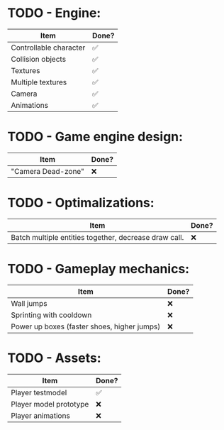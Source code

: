 # TODO - Engine:

<!--
Done : ✅
To do: ❌
 -->

| Item                   | Done? |
| ---------------------- | ----- |
| Controllable character | ✅    |
| Collision objects      | ✅    |
| Textures               | ✅    |
| Multiple textures      | ✅    |
| Camera                 | ✅    |
| Animations             | ✅    |

# TODO - Game engine design:

| Item               | Done? |
| ------------------ | ----- |
| "Camera Dead-zone" | ❌    |

# TODO - Optimalizations:

| Item                                                  | Done? |
| ----------------------------------------------------- | ----- |
| Batch multiple entities together, decrease draw call. | ❌    |

# TODO - Gameplay mechanics:

| Item                                        | Done? |
| ------------------------------------------- | ----- |
| Wall jumps                                  | ❌    |
| Sprinting with cooldown                     | ❌    |
| Power up boxes (faster shoes, higher jumps) | ❌    |

# TODO - Assets:

| Item                   | Done? |
| ---------------------- | ----- |
| Player testmodel       | ✅    |
| Player model prototype | ❌    |
| Player animations      | ❌    |

